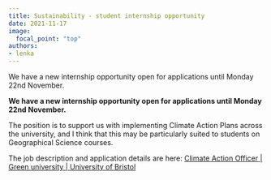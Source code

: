 ```yaml
---
title: Sustainability - student internship opportunity
date: 2021-11-17
image:
  focal_point: "top"
authors:
- lenka
---
```


We have a new internship opportunity open for applications until Monday 22nd November.


<!--more-->

**We have a new internship opportunity open for applications until Monday 22nd November.**

The position is to support us with implementing Climate Action Plans across the university, and I think that this may be particularly suited to students on Geographical Science courses.

The job description and application details are here: [Climate Action Officer | Green university | University of Bristol](https://www.bristol.ac.uk/green/get-involved/job-vacancies/climate-action-officer/)